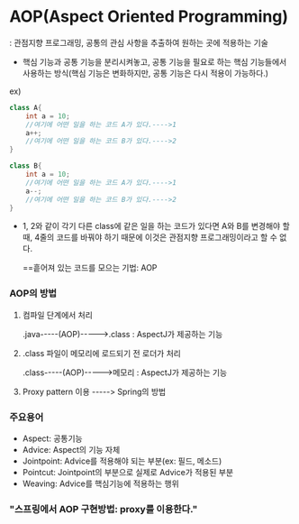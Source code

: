 # AOP(Aspect Oriented Programming)

: 관점지향 프로그래밍, 공통의 관심 사항을 추출하여 원하는 곳에 적용하는 기술

- 핵심 기능과 공통 기능을 분리시켜놓고, 공통 기능을 필요로 하는 핵심 기능들에서 사용하는 방식(핵심 기능은 변화하지만, 공통 기능은 다시 적용이 가능하다.)

ex)

```java
class A{
    int a = 10;
    //여기에 어떤 일을 하는 코드 A가 있다.---->1
    a++;
    //여기에 어떤 일을 하는 코드 B가 있다.---->2
} 

class B{
    int a = 10;
    //여기에 어떤 일을 하는 코드 A가 있다.---->1
    a--;
    //여기에 어떤 일을 하는 코드 B가 있다.---->2
}
```

- 1, 2와 같이 각기 다른 class에 같은 일을 하는 코드가 있다면 A와 B를 변경해야 할때, 4줄의 코드를 바꿔야 하기 때문에 이것은 관점지향 프로그래밍이라고 할 수 없다. 

  ==흩어져 있는 코드를 모으는 기법: AOP

### AOP의 방법

1. 컴파일 단계에서 처리

   .java-----(AOP)----->.class : AspectJ가 제공하는 기능

2. .class 파일이 메모리에 로드되기 전 로더가 처리 

   .class-----(AOP)----->메모리 : AspectJ가 제공하는 기능

3. Proxy pattern 이용 -----> Spring의 방법



### 주요용어

- Aspect: 공통기능
- Advice: Aspect의 기능 자체
- Jointpoint: Advice를 적용해야 되는 부분(ex: 필드, 메소드)
- Pointcut: Jointpoint의 부분으로 실제로 Advice가 적용된 부분
- Weaving: Advice를 핵심기능에 적용하는 행위



### "스프링에서 AOP 구현방법: proxy를 이용한다."



